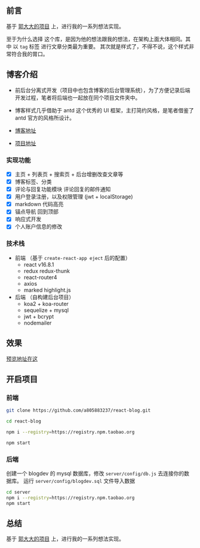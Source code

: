 ## 前言

基于 [郭大大的项目](https://github.com/gershonv/react-blog) 上，进行我的一系列想法实现。

至于为什么选择 这个库，是因为他的想法跟我的想法，在架构上面大体相同。其中 以 `tag` 标签 进行文章分类最为重要。 其次就是样式了，不得不说，这个样式非常符合我的胃口。

## 博客介绍

- 前后台分离式开发（项目中也包含博客的后台管理系统），为了方便记录后端开发过程，笔者将后端也一起放在同个项目文件夹中。
- 博客样式几乎借助于 antd 这个优秀的 UI 框架，主打简约风格，是笔者借鉴了 antd 官方的风格所设计。

- [博客地址](https://andd.top)
- [项目地址](https://github.com/a805883237/react-blog)

### 实现功能

- [x] 主页 + 列表页 + 搜索页 + 后台增删改查文章等
- [x] 博客标签、分类
- [x] 评论与回复功能模块 评论回复的邮件通知
- [x] 用户登录注册，以及权限管理 (jwt + localStorage)
- [x] markdown 代码高亮
- [x] 锚点导航 回到顶部
- [x] 响应式开发
- [x] 个人账户信息的修改

### 技术栈

- 前端 （基于 `create-react-app eject` 后的配置）
  - react v16.8.1
  - redux redux-thunk
  - react-router4
  - axios
  - marked highlight.js
- 后端 （自构建后台项目）
  - koa2 + koa-router
  - sequelize + mysql
  - jwt + bcrypt
  - nodemailer

## 效果

[预览地址在这](http://andd.top)

## 开启项目

### 前端

```bash
git clone https://github.com/a805883237/react-blog.git

cd react-blog

npm i --registry=https://registry.npm.taobao.org

npm start
```

### 后端

创建一个 blogdev 的 mysql 数据库，修改 `server/config/db.js` 去连接你的数据库。
运行 `server/config/blogdev.sql` 文件导入数据

```bash
cd server
npm i --registry=https://registry.npm.taobao.org
npm start
```

## 总结

基于 [郭大大的项目](https://github.com/gershonv/react-blog) 上，进行我的一系列想法实现。
